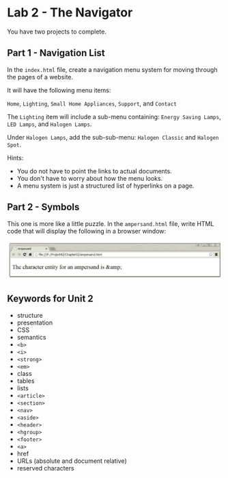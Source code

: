 # Lab 2 - The Navigator

You have two projects to complete.

## Part 1 - Navigation List

In the `index.html` file, create a navigation menu system for moving through the pages of a website.

It will have the following menu items:

`Home`, `Lighting`, `Small Home Appliances`, `Support`, and `Contact`

The `Lighting` item will include a sub-menu containing: `Energy Saving Lamps`, `LED Lamps`, and `Halogen Lamps`.

Under `Halogen Lamps`, add the sub-sub-menu: `Halogen Classic` and `Halogen Spot`.

Hints:
* You do not have to point the links to actual documents.
* You don't have to worry about how the menu looks.
* A menu system is just a structured list of hyperlinks on a page.

## Part 2 - Symbols 

This one is more like a little puzzle. In the `ampersand.html` file, write HTML code that will display the following in a browser window:

![ampersand](ampersand.png)

## Keywords for Unit 2

* structure
* presentation
* CSS
* semantics
* `<b>`
* `<i>`
* `<strong>`
* `<em>`
* class
* tables
* lists
* `<article>`
* `<section>`
* `<nav>`
* `<aside>`
* `<header>`
* `<hgroup>`
* `<footer>`
* `<a>`
* href
* URLs (absolute and document relative)
* reserved characters